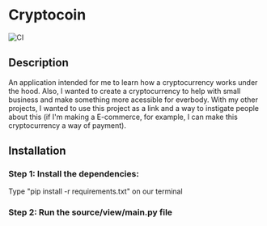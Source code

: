 # Cryptocoin

![CI](https://github.com/pr5do/cryptocoin/actions/workflows/tests.yml/badge.svg)

## Description

An application intended for me to learn how a cryptocurrency works under the hood. Also, I wanted to create a cryptocurrency to help with small business and make something more acessible for everbody. With my other projects, I wanted to use this project as a link and a way to instigate people about this (if I'm making a E-commerce, for example, I can make this cryptocurrency a way of payment).

## Installation

### Step 1: Install the dependencies:

Type "pip install -r requirements.txt" on our terminal

### Step 2: Run the source/view/main.py file
